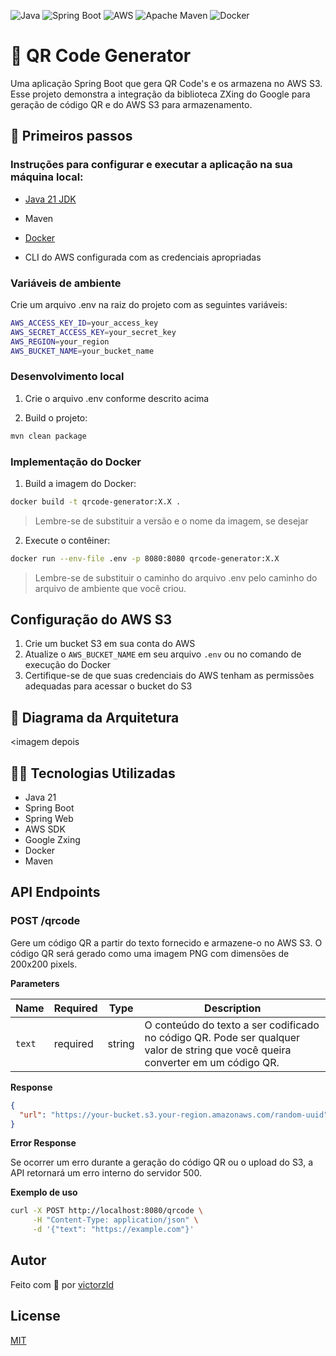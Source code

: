 ![Java](https://img.shields.io/badge/java-%23ED8B00.svg?style=for-the-badge&logo=openjdk&logoColor=white)
![Spring Boot](https://img.shields.io/badge/springboot-%236DB33F.svg?style=for-the-badge&logo=springboot&logoColor=white)
![AWS](https://img.shields.io/badge/AWS-%23FF9900.svg?style=for-the-badge&logo=amazon-aws&logoColor=white)
![Apache Maven](https://img.shields.io/badge/Apache%20Maven-C71A36?style=for-the-badge&logo=Apache%20Maven&logoColor=white)
![Docker](https://img.shields.io/badge/docker-%230db7ed.svg?style=for-the-badge&logo=docker&logoColor=white)

# 📝 QR Code Generator

Uma aplicação Spring Boot que gera QR Code's e os armazena no AWS S3. Esse projeto demonstra a integração da biblioteca ZXing do Google para geração de código QR e do AWS S3 para armazenamento.

## 🚀 Primeiros passos

### Instruções para configurar e executar a aplicação na sua máquina local:

- <a href="https://www.oracle.com/br/java/technologies/downloads/#java21">Java 21 JDK</a>
- <p>Maven</p>
- <a href="https://www.docker.com">Docker</a>
- <p>CLI do AWS configurada com as credenciais apropriadas</p>

### Variáveis de ambiente

Crie um arquivo .env na raiz do projeto com as seguintes variáveis:

```bash
AWS_ACCESS_KEY_ID=your_access_key
AWS_SECRET_ACCESS_KEY=your_secret_key
AWS_REGION=your_region
AWS_BUCKET_NAME=your_bucket_name
```

### Desenvolvimento local

1. Crie o arquivo .env conforme descrito acima

2. Build o projeto:

```bash
mvn clean package
```

### Implementação do Docker

1. Build a imagem do Docker:

```bash
docker build -t qrcode-generator:X.X .
```

> Lembre-se de substituir a versão e o nome da imagem, se desejar

2. Execute o contêiner:

```bash
docker run --env-file .env -p 8080:8080 qrcode-generator:X.X
```

> Lembre-se de substituir o caminho do arquivo .env pelo caminho do arquivo de ambiente que você criou.

## Configuração do AWS S3

1. Crie um bucket S3 em sua conta do AWS
2. Atualize o `AWS_BUCKET_NAME` em seu arquivo `.env` ou no comando de execução do Docker
3. Certifique-se de que suas credenciais do AWS tenham as permissões adequadas para acessar o bucket do S3

## 🧱 Diagrama da Arquitetura

<imagem depois

## 🧑‍💻 Tecnologias Utilizadas

- Java 21
- Spring Boot
- Spring Web
- AWS SDK
- Google Zxing
- Docker
- Maven

## API Endpoints

### POST /qrcode

Gere um código QR a partir do texto fornecido e armazene-o no AWS S3. O código QR será gerado como uma imagem PNG com dimensões de 200x200 pixels.

**Parameters**

| Name   | Required | Type   | Description                                                                                                                     |
| ------ | -------- | ------ | ------------------------------------------------------------------------------------------------------------------------------- |
| `text` | required | string | O conteúdo do texto a ser codificado no código QR. Pode ser qualquer valor de string que você queira converter em um código QR. |

**Response**

```json
{
  "url": "https://your-bucket.s3.your-region.amazonaws.com/random-uuid"
}
```

**Error Response**

Se ocorrer um erro durante a geração do código QR ou o upload do S3, a API retornará um erro interno do servidor 500.

**Exemplo de uso**

```bash
curl -X POST http://localhost:8080/qrcode \
     -H "Content-Type: application/json" \
     -d '{"text": "https://example.com"}'
```

## Autor

Feito com 💚 por <a href="https://github.com/victorzld" >victorzld</a>

## License

<a href="/LICENSE" >MIT</a>
